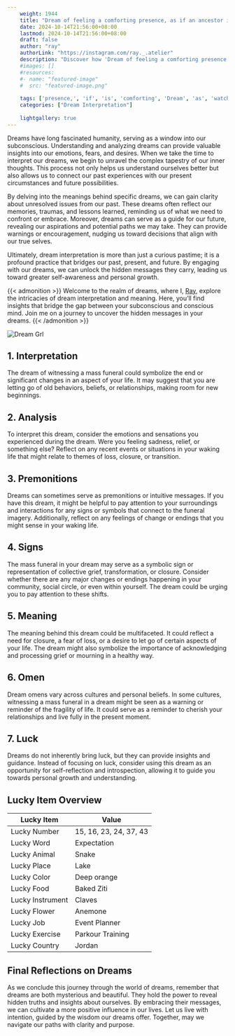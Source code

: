 ```yaml
---
    weight: 1944
    title: "Dream of feeling a comforting presence, as if an ancestor is watching over you."  # Assuming 'title' column exists
    date: 2024-10-14T21:56:00+08:00
    lastmod: 2024-10-14T21:56:00+08:00
    draft: false
    author: "ray"
    authorLink: "https://instagram.com/ray._.atelier"
    description: "Discover how 'Dream of feeling a comforting presence, as if an ancestor is watching over you.' can interpret your future and uncover its significant meanings in your life."
    #images: []
    #resources:
    #- name: "featured-image"
    #  src: "featured-image.png"
    
    tags: ['presence,', 'if', 'is', 'comforting', 'Dream', 'as', 'watching', 'ancestor', 'feeling', 'over', 'you', 'an']
    categories: ["Dream Interpretation"]
    
    lightgallery: true
---
```

    
Dreams have long fascinated humanity, serving as a window into our subconscious. Understanding and analyzing dreams can provide valuable insights into our emotions, fears, and desires. When we take the time to interpret our dreams, we begin to unravel the complex tapestry of our inner thoughts. This process not only helps us understand ourselves better but also allows us to connect our past experiences with our present circumstances and future possibilities.

By delving into the meanings behind specific dreams, we can gain clarity about unresolved issues from our past. These dreams often reflect our memories, traumas, and lessons learned, reminding us of what we need to confront or embrace. Moreover, dreams can serve as a guide for our future, revealing our aspirations and potential paths we may take. They can provide warnings or encouragement, nudging us toward decisions that align with our true selves.

Ultimately, dream interpretation is more than just a curious pastime; it is a profound practice that bridges our past, present, and future. By engaging with our dreams, we can unlock the hidden messages they carry, leading us toward greater self-awareness and personal growth.

{{< admonition >}}
Welcome to the realm of dreams, where I, [Ray](https://instagram.com/ray._.atelier), explore the intricacies of dream interpretation and meaning. Here, you’ll find insights that bridge the gap between your subconscious and conscious mind. Join me on a journey to uncover the hidden messages in your dreams.
{{< /admonition >}}

![Dream Grl](https://cdn.pixabay.com/photo/2017/11/02/03/35/gothic-2910057_1280.jpg "Dream Grl")

## 1. Interpretation
 The dream of witnessing a mass funeral could symbolize the end or significant changes in an aspect of your life. It may suggest that you are letting go of old behaviors, beliefs, or relationships, making room for new beginnings.

## 2. Analysis
 To interpret this dream, consider the emotions and sensations you experienced during the dream. Were you feeling sadness, relief, or something else? Reflect on any recent events or situations in your waking life that might relate to themes of loss, closure, or transition.

## 3. Premonitions
 Dreams can sometimes serve as premonitions or intuitive messages. If you have this dream, it might be helpful to pay attention to your surroundings and interactions for any signs or symbols that connect to the funeral imagery. Additionally, reflect on any feelings of change or endings that you might sense in your waking life.

## 4. Signs
 The mass funeral in your dream may serve as a symbolic sign or representation of collective grief, transformation, or closure. Consider whether there are any major changes or endings happening in your community, social circle, or even within yourself. The dream could be urging you to pay attention to these shifts.

## 5. Meaning
 The meaning behind this dream could be multifaceted. It could reflect a need for closure, a fear of loss, or a desire to let go of certain aspects of your life. The dream might also symbolize the importance of acknowledging and processing grief or mourning in a healthy way.

## 6. Omen
 Dream omens vary across cultures and personal beliefs. In some cultures, witnessing a mass funeral in a dream might be seen as a warning or reminder of the fragility of life. It could serve as a reminder to cherish your relationships and live fully in the present moment.

## 7. Luck
 Dreams do not inherently bring luck, but they can provide insights and guidance. Instead of focusing on luck, consider using this dream as an opportunity for self-reflection and introspection, allowing it to guide you towards personal growth and understanding.

## Lucky Item Overview
| Lucky Item          | Value              |
|---------------|--------------------|
| Lucky Number        | 15, 16, 23, 24, 37, 43  |
| Lucky Word          | Expectation |
| Lucky Animal        | Snake |
| Lucky Place         | Lake     |
| Lucky Color         | Deep orange     |
| Lucky Food          | Baked Ziti      |
| Lucky Instrument    | Claves |
| Lucky Flower        | Anemone    |
| Lucky Job           | Event Planner       |
| Lucky Exercise      | Parkour Training  |
| Lucky Country       | Jordan    |


##  Final Reflections on Dreams

As we conclude this journey through the world of dreams, remember that dreams are both mysterious and beautiful. They hold the power to reveal hidden truths and insights about ourselves. By embracing their messages, we can cultivate a more positive influence in our lives. Let us live with intention, guided by the wisdom our dreams offer. Together, may we navigate our paths with clarity and purpose.
